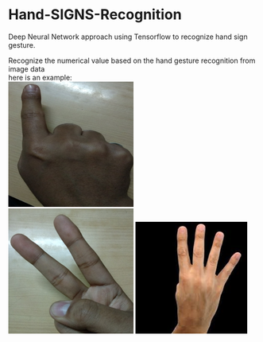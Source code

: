 # Hand-SIGNS-Recognition
Deep Neural Network approach using Tensorflow to recognize hand sign gesture.  <br>

Recognize the numerical value based on the hand gesture recognition from image data<br>
here is an example:<br>
<img src="https://github.com/ab-bh/Hand-SIGNS-Recognition/blob/master/1.jpg" alt="1" width="252" height="252"/> <img src="https://github.com/ab-bh/Hand-SIGNS-Recognition/blob/master/2.jpg" alt="2" width= "252" height="252"/> ![SIGN 4](https://github.com/ab-bh/Hand-SIGNS-Recognition/blob/master/4.jpg) <br> 


